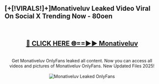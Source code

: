 <h2>[+[!VIRALS!]+]Monativeluv Leaked Video Viral On Social X Trending Now - 80oen</h2>
<br>
<div align="center">
<h2><a href="https://libra.edu.pl?Monativeluv" rel="nofollow">🔴 CLICK HERE 🌐==►► Monativeluv</a></h2>
<br>
Get Monativeluv OnlyFans leaked all content. Now you can access all videos and pictures of Monativeluv OnlyFans. New Updated Files 2025!
<br>
<br>
<a href="https://libra.edu.pl?Monativeluv" rel="nofollow" data-target="animated-image.originalLink"><img src="https://i.ibb.co.com/WyWwxjT/player-gif2.gif" alt="Monativeluv Leaked OnlyFans" style="max-width: 100%; display: inline-block;" data-target="animated-image.originalImage"></a>
</div>
<br>